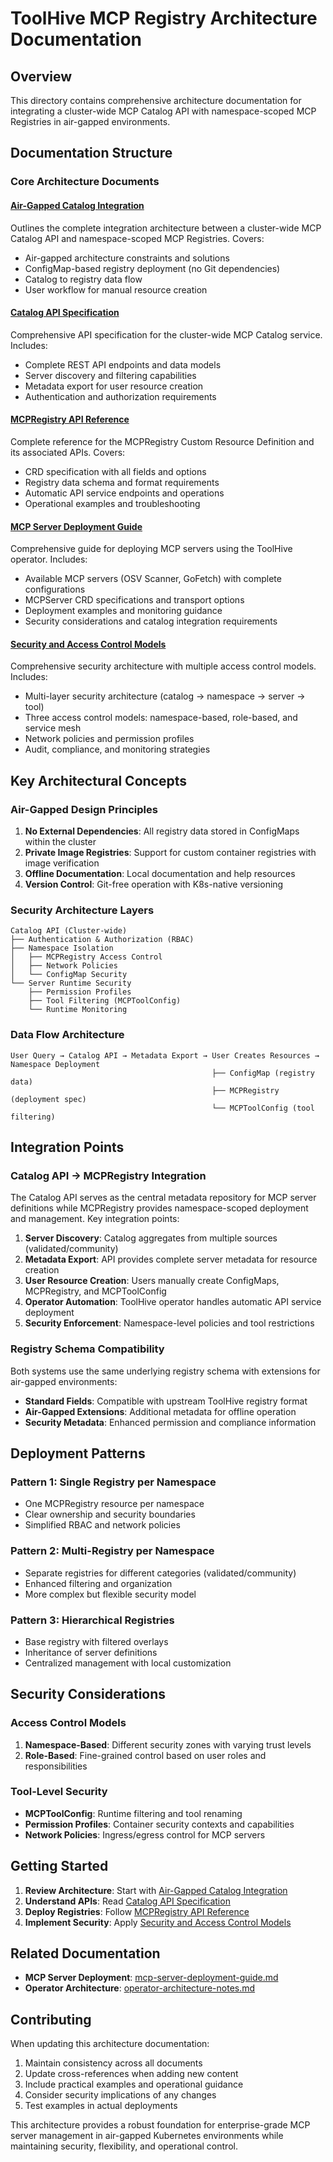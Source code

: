 # ToolHive MCP Registry Architecture Documentation

## Overview

This directory contains comprehensive architecture documentation for integrating a cluster-wide MCP Catalog API with namespace-scoped MCP Registries in air-gapped environments.

## Documentation Structure

### Core Architecture Documents

#### [Air-Gapped Catalog Integration](./catalog-integration.md)
Outlines the complete integration architecture between a cluster-wide MCP Catalog API and namespace-scoped MCP Registries. Covers:
- Air-gapped architecture constraints and solutions
- ConfigMap-based registry deployment (no Git dependencies)
- Catalog to registry data flow
- User workflow for manual resource creation

#### [Catalog API Specification](./catalog-api-specification.md) 
Comprehensive API specification for the cluster-wide MCP Catalog service. Includes:
- Complete REST API endpoints and data models
- Server discovery and filtering capabilities
- Metadata export for user resource creation
- Authentication and authorization requirements

#### [MCPRegistry API Reference](./mcpregistry-api-reference.md)
Complete reference for the MCPRegistry Custom Resource Definition and its associated APIs. Covers:
- CRD specification with all fields and options
- Registry data schema and format requirements
- Automatic API service endpoints and operations
- Operational examples and troubleshooting

#### [MCP Server Deployment Guide](./mcp-server-deployment-guide.md)
Comprehensive guide for deploying MCP servers using the ToolHive operator. Includes:
- Available MCP servers (OSV Scanner, GoFetch) with complete configurations
- MCPServer CRD specifications and transport options
- Deployment examples and monitoring guidance
- Security considerations and catalog integration requirements

#### [Security and Access Control Models](./security-access-control-models.md)
Comprehensive security architecture with multiple access control models. Includes:
- Multi-layer security architecture (catalog → namespace → server → tool)
- Three access control models: namespace-based, role-based, and service mesh
- Network policies and permission profiles
- Audit, compliance, and monitoring strategies

## Key Architectural Concepts

### Air-Gapped Design Principles

1. **No External Dependencies**: All registry data stored in ConfigMaps within the cluster
2. **Private Image Registries**: Support for custom container registries with image verification
3. **Offline Documentation**: Local documentation and help resources
4. **Version Control**: Git-free operation with K8s-native versioning

### Security Architecture Layers

```
Catalog API (Cluster-wide)
├── Authentication & Authorization (RBAC)
├── Namespace Isolation
│   ├── MCPRegistry Access Control
│   ├── Network Policies
│   └── ConfigMap Security
└── Server Runtime Security
    ├── Permission Profiles
    ├── Tool Filtering (MCPToolConfig)
    └── Runtime Monitoring
```

### Data Flow Architecture

```
User Query → Catalog API → Metadata Export → User Creates Resources → Namespace Deployment
                                             ├── ConfigMap (registry data)
                                             ├── MCPRegistry (deployment spec)
                                             └── MCPToolConfig (tool filtering)
```

## Integration Points

### Catalog API → MCPRegistry Integration

The Catalog API serves as the central metadata repository for MCP server definitions while MCPRegistry provides namespace-scoped deployment and management. Key integration points:

1. **Server Discovery**: Catalog aggregates from multiple sources (validated/community)
2. **Metadata Export**: API provides complete server metadata for resource creation
3. **User Resource Creation**: Users manually create ConfigMaps, MCPRegistry, and MCPToolConfig
4. **Operator Automation**: ToolHive operator handles automatic API service deployment
5. **Security Enforcement**: Namespace-level policies and tool restrictions

### Registry Schema Compatibility

Both systems use the same underlying registry schema with extensions for air-gapped environments:
- **Standard Fields**: Compatible with upstream ToolHive registry format
- **Air-Gapped Extensions**: Additional metadata for offline operation
- **Security Metadata**: Enhanced permission and compliance information

## Deployment Patterns

### Pattern 1: Single Registry per Namespace
- One MCPRegistry resource per namespace
- Clear ownership and security boundaries
- Simplified RBAC and network policies

### Pattern 2: Multi-Registry per Namespace
- Separate registries for different categories (validated/community)
- Enhanced filtering and organization
- More complex but flexible security model

### Pattern 3: Hierarchical Registries
- Base registry with filtered overlays
- Inheritance of server definitions
- Centralized management with local customization

## Security Considerations

### Access Control Models

1. **Namespace-Based**: Different security zones with varying trust levels
2. **Role-Based**: Fine-grained control based on user roles and responsibilities

### Tool-Level Security

- **MCPToolConfig**: Runtime filtering and tool renaming
- **Permission Profiles**: Container security contexts and capabilities
- **Network Policies**: Ingress/egress control for MCP servers

## Getting Started

1. **Review Architecture**: Start with [Air-Gapped Catalog Integration](./catalog-integration.md)
2. **Understand APIs**: Read [Catalog API Specification](./catalog-api-specification.md)
3. **Deploy Registries**: Follow [MCPRegistry API Reference](./mcpregistry-api-reference.md)
4. **Implement Security**: Apply [Security and Access Control Models](./security-access-control-models.md)

## Related Documentation

- **MCP Server Deployment**: [mcp-server-deployment-guide.md](./mcp-server-deployment-guide.md)
- **Operator Architecture**: [operator-architecture-notes.md](./operator-architecture-notes.md)

## Contributing

When updating this architecture documentation:

1. Maintain consistency across all documents
2. Update cross-references when adding new content
3. Include practical examples and operational guidance
4. Consider security implications of any changes
5. Test examples in actual deployments

This architecture provides a robust foundation for enterprise-grade MCP server management in air-gapped Kubernetes environments while maintaining security, flexibility, and operational control.